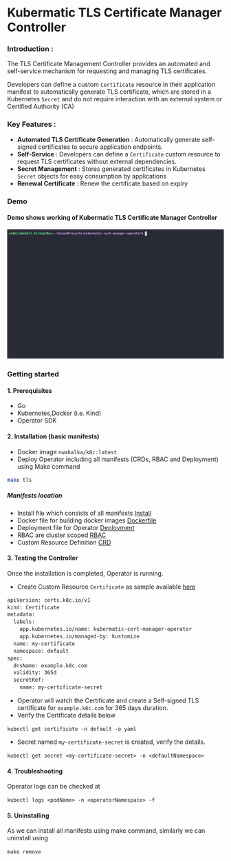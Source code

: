 # Kubermatic TLS Certificate Manager Controller
### Introduction :

The TLS Certificate Management Controller provides an automated and self-service 
mechanism for requesting and managing TLS certificates.

Developers can define a custom `Certificate` resource in their application manifest to automatically generate TLS certificate, which are stored in a Kubernetes `Secret` and do not require interaction with an external system or Certified Authority (CA)
### Key Features :

- **Automated TLS Certificate Generation** : Automatically generate self-signed certificates to secure application endpoints.
- **Self-Service** : Developers can define a `Certificate` custom resource to request TLS certificates without external dependencies.
- **Secret Management** : Stores generated certificates in Kubernetes `Secret` objects for easy consumption by applications
- **Renewal Certificate** : Renew the certificate based on expiry

### Demo

#### Demo shows working of Kubermatic TLS Certificate Manager Controller

<!--[![asciinema](https://asciinema.org/a/wxRKhzbqbnBNmcplRJJ4R7fnK.svg)](https://asciinema.org/a/wxRKhzbqbnBNmcplRJJ4R7fnK?speed=2)-->

![Demo](demo.gif)
### Getting started

#### 1. Prerequisites
* Go
* Kubernetes,Docker (i.e. Kind)
* Operator SDK 


#### 2. Installation (basic manifests)
* Docker image `nwakalka/k8c:latest`
* Deploy Operator including all manifests (CRDs, RBAC and Deployment) using Make command
```bash
make tls
```
##### Manifests location

* Install file which consists of all manifests [Install](./dist/install.yaml)
* Docker file for building docker images [Dockerfile](./Dockerfile)
* Deployment file for Operator [Deployment](./config/manager/manager.yaml)
* RBAC are cluster scoped [RBAC](./config/rbac)
* Custom Resource Definition [CRD](./config/crd/bases/certs.k8c.io_certificates.yaml)

#### 3. Testing the Controller
Once the installation is completed, Operator is running.

- Create Custom Resource `Certificate` as sample available [here](./config/samples/certs_v1_certificate.yaml)

```bash
apiVersion: certs.k8c.io/v1
kind: Certificate
metadata:
  labels:
    app.kubernetes.io/name: kubermatic-cert-manager-operator
    app.kubernetes.io/managed-by: kustomize
  name: my-certificate
  namespace: default
spec:
  dnsName: example.k8c.com
  validity: 365d
  secretRef:
    name: my-certificate-secret
```
- Operator will watch the Certificate and create a Self-signed TLS certificate for `example.k8c.com` for 365 days duration.
- Verify the Certificate details below

`kubectl get certificate -n default -o yaml`

- Secret named `my-certificate-secret` is created, verify the details.

`kubectl get secret <my-certificate-secret> -n <defaultNamespace>`

#### 4. Troubleshooting

Operator logs can be checked at 

`kubectl logs <podName> -n <operatorNamespace> -f`

#### 5. Uninstalling 

As we can install all manifests using make command, similarly we can uninstall using

`make remove`
